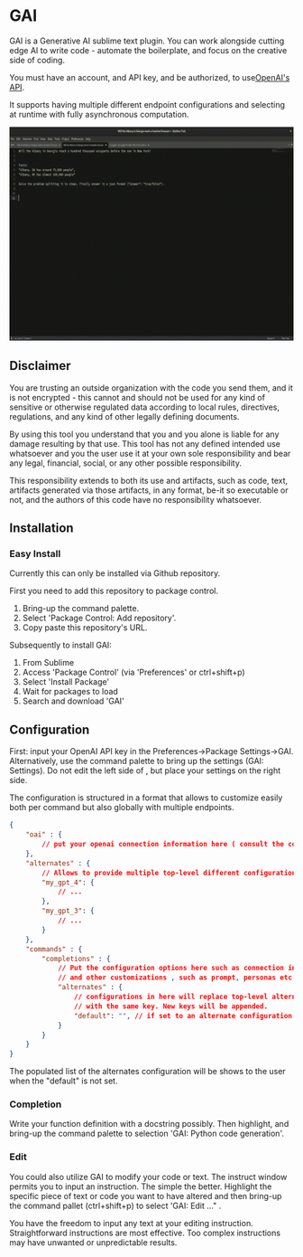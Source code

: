 # GAI

GAI is a Generative AI sublime text plugin. You can work alongside cutting edge AI to write code - automate the boilerplate, and
focus on the creative side of coding. 

You must have an account, and API key, and be authorized, to use[OpenAI's API](https://openai.com/blog/openai-api/). 

It supports having multiple different endpoint configurations and selecting at runtime with fully asynchronous computation.

![Concurrent execution with multiple configurations](./media/gai_demo_multi.gif)

## Disclaimer

You are trusting an outside organization with the code you send them, and it is
not encrypted - this cannot and should not be used for any kind of sensitive or
otherwise regulated data according to local rules, directives, regulations, and
any kind of other legally defining documents.

By using this tool you understand that you and you alone is liable for any damage resulting by that use. This tool has not any defined intended use whatsoever and you the user use it at your own sole responsibility and bear any legal, financial, social, or any other possible responsibility.

This responsibility extends to both its use and artifacts, such as code, text, artifacts generated via those artifacts, in any format, be-it so executable or not, and the authors of this code have no responsibility whatsoever.

## Installation

### Easy Install
Currently this can only be installed via Github repository. 

First you need to add this repository to package control.

1. Bring-up the command palette.
2. Select 'Package Control: Add repository'.
3. Copy paste this repository's URL. 

Subsequently to install GAI:

1. From Sublime
2. Access 'Package Control' (via 'Preferences' or ctrl+shift+p)
3. Select 'Install Package'
4. Wait for packages to load
5. Search and download 'GAI'

## Configuration
First: input your OpenAI API key in the Preferences->Package Settings->GAI. 
Alternatively, use the command palette to bring up the settings (GAI: Settings). Do not edit the left side of , but place your settings on the right side.

The configuration is structured in a format that allows to customize easily both per command but also globally with multiple endpoints.

```json
{
    "oai" : {
        // put your openai connection information here ( consult the configuration for details)
    }, 
    "alternates" : {
        // Allows to provide multiple top-level different configurations, e.g. 
        "my_gpt_4": {
            // ...
        }, 
        "my_gpt_3": {
            // ...
        }
    },
    "commands" : {
        "completions" : {
            // Put the configuration options here such as connection information
            // and other customizations , such as prompt, personas etc.
            "alternates" : {
                // configurations in here will replace top-level alternates 
                // with the same key. New keys will be appended.
                "default": "", // if set to an alternate configuration name it will default to this and user selection is supressed.
            }
        }
    }
}
```

The populated list of the alternates configuration will be shows to the user when the "default" is not set.

### Completion

Write your function definition with a docstring possibly. Then highlight, and bring-up the command palette to selection 'GAI: Python code generation'.



### Edit
You could also utilize GAI to modify your code or text. The instruct window permits you to input an instruction. The simple the better. Highlight the specific piece of text or code you want to have altered and then bring-up the command pallet (ctrl+shift+p) to select 'GAI: Edit ..." .

You have the freedom to input any text at your editing instruction. Straightforward instructions are most effective. Too complex instructions may have unwanted or unpredictable results.

